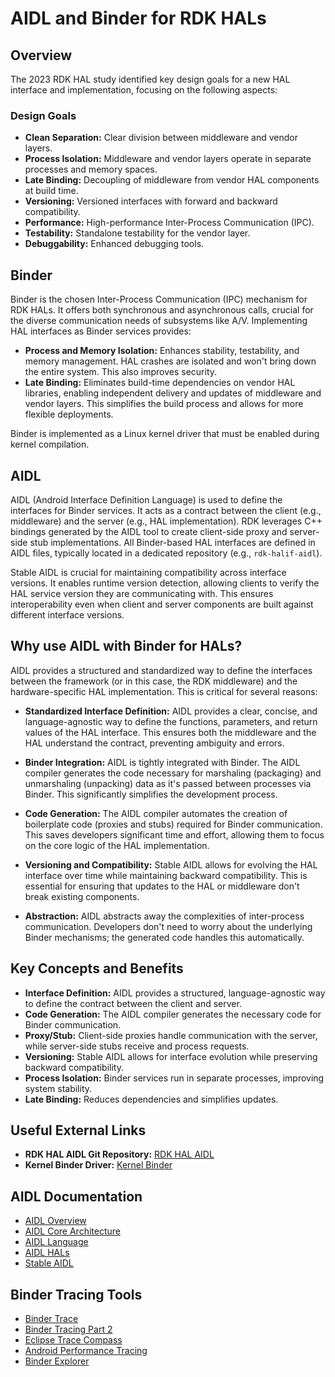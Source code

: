 # AIDL and Binder for RDK HALs

## Overview

The 2023 RDK HAL study identified key design goals for a new HAL interface and implementation, focusing on the following aspects:

### Design Goals

*   **Clean Separation:** Clear division between middleware and vendor layers.
*   **Process Isolation:** Middleware and vendor layers operate in separate processes and memory spaces.
*   **Late Binding:** Decoupling of middleware from vendor HAL components at build time.
*   **Versioning:** Versioned interfaces with forward and backward compatibility.
*   **Performance:** High-performance Inter-Process Communication (IPC).
*   **Testability:** Standalone testability for the vendor layer.
*   **Debuggability:** Enhanced debugging tools.

## Binder

Binder is the chosen Inter-Process Communication (IPC) mechanism for RDK HALs. It offers both synchronous and asynchronous calls, crucial for the diverse communication needs of subsystems like A/V.  Implementing HAL interfaces as Binder services provides:

*   **Process and Memory Isolation:** Enhances stability, testability, and memory management.  HAL crashes are isolated and won't bring down the entire system.  This also improves security.
*   **Late Binding:** Eliminates build-time dependencies on vendor HAL libraries, enabling independent delivery and updates of middleware and vendor layers.  This simplifies the build process and allows for more flexible deployments.

Binder is implemented as a Linux kernel driver that must be enabled during kernel compilation.

## AIDL

AIDL (Android Interface Definition Language) is used to define the interfaces for Binder services.  It acts as a contract between the client (e.g., middleware) and the server (e.g., HAL implementation). RDK leverages C++ bindings generated by the AIDL tool to create client-side proxy and server-side stub implementations. All Binder-based HAL interfaces are defined in AIDL files, typically located in a dedicated repository (e.g., `rdk-halif-aidl`).

Stable AIDL is crucial for maintaining compatibility across interface versions. It enables runtime version detection, allowing clients to verify the HAL service version they are communicating with. This ensures interoperability even when client and server components are built against different interface versions.

## Why use AIDL with Binder for HALs?

AIDL provides a structured and standardized way to define the interfaces between the framework (or in this case, the RDK middleware) and the hardware-specific HAL implementation.  This is critical for several reasons:

- **Standardized Interface Definition:** AIDL provides a clear, concise, and language-agnostic way to define the functions, parameters, and return values of the HAL interface. This ensures both the middleware and the HAL understand the contract, preventing ambiguity and errors.

- **Binder Integration:**  AIDL is tightly integrated with Binder.  The AIDL compiler generates the code necessary for marshaling (packaging) and unmarshaling (unpacking) data as it's passed between processes via Binder. This significantly simplifies the development process.

- **Code Generation:** The AIDL compiler automates the creation of boilerplate code (proxies and stubs) required for Binder communication.  This saves developers significant time and effort, allowing them to focus on the core logic of the HAL implementation.

- **Versioning and Compatibility:** Stable AIDL allows for evolving the HAL interface over time while maintaining backward compatibility.  This is essential for ensuring that updates to the HAL or middleware don't break existing components.

- **Abstraction:** AIDL abstracts away the complexities of inter-process communication.  Developers don't need to worry about the underlying Binder mechanisms; the generated code handles this automatically.

## Key Concepts and Benefits

*   **Interface Definition:** AIDL provides a structured, language-agnostic way to define the contract between the client and server.
*   **Code Generation:** The AIDL compiler generates the necessary code for Binder communication.
*   **Proxy/Stub:** Client-side proxies handle communication with the server, while server-side stubs receive and process requests.
*   **Versioning:** Stable AIDL allows for interface evolution while preserving backward compatibility.
*   **Process Isolation:** Binder services run in separate processes, improving system stability.
*   **Late Binding:** Reduces dependencies and simplifies updates.

## Useful External Links

*   **RDK HAL AIDL Git Repository:** [RDK HAL AIDL](https://github.com/rdkcentral/rdk-halif-aidl)
*   **Kernel Binder Driver:** [Kernel Binder](https://git.kernel.org/pub/scm/linux/kernel/git/stable/linux.git/tree/drivers/android?h=v5.15.164)

## AIDL Documentation

- [AIDL Overview](https://developer.android.com/develop/background-work/services/aidl)
- [AIDL Core Architecture](https://source.android.com/docs/core/architecture/aidl)
- [AIDL Language](https://source.android.com/docs/core/architecture/aidl/aidl-language)
- [AIDL HALs](https://source.android.com/docs/core/architecture/aidl/aidl-hals)
- [Stable AIDL](https://source.android.com/docs/core/architecture/aidl/stable-aidl)

## Binder Tracing Tools

- [Binder Trace](https://github.com/foundryzero/binder-trace)
- [Binder Tracing Part 2](https://www.foundryzero.co.uk/2022/11/14/binder-tracing-part-2.html)
- [Eclipse Trace Compass](https://eclipse.dev/tracecompass/)
- [Android Performance Tracing](https://developer.android.com/topic/performance/tracing)
- [Binder Explorer](https://github.com/opersys/binder-explorer-web)

